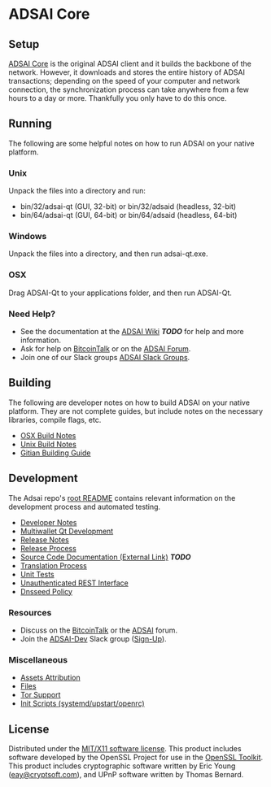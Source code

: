ADSAI Core
=====================

Setup
---------------------
[ADSAI Core](http://adsai.org/wallet) is the original ADSAI client and it builds the backbone of the network. However, it downloads and stores the entire history of ADSAI transactions; depending on the speed of your computer and network connection, the synchronization process can take anywhere from a few hours to a day or more. Thankfully you only have to do this once.

Running
---------------------
The following are some helpful notes on how to run ADSAI on your native platform.

### Unix

Unpack the files into a directory and run:

- bin/32/adsai-qt (GUI, 32-bit) or bin/32/adsaid (headless, 32-bit)
- bin/64/adsai-qt (GUI, 64-bit) or bin/64/adsaid (headless, 64-bit)

### Windows

Unpack the files into a directory, and then run adsai-qt.exe.

### OSX

Drag ADSAI-Qt to your applications folder, and then run ADSAI-Qt.

### Need Help?

* See the documentation at the [ADSAI Wiki](https://en.bitcoin.it/wiki/Main_Page) ***TODO***
for help and more information.
* Ask for help on [BitcoinTalk](https://bitcointalk.org/index.php?topic=1262920.0) or on the [ADSAI Forum](http://forum.adsai.org/).
* Join one of our Slack groups [ADSAI Slack Groups](https://adsai.org/slack-logins/).

Building
---------------------
The following are developer notes on how to build ADSAI on your native platform. They are not complete guides, but include notes on the necessary libraries, compile flags, etc.

- [OSX Build Notes](build-osx.md)
- [Unix Build Notes](build-unix.md)
- [Gitian Building Guide](gitian-building.md)

Development
---------------------
The Adsai repo's [root README](https://github.com/ADSAI-Project/ADSAI/blob/master/README.md) contains relevant information on the development process and automated testing.

- [Developer Notes](developer-notes.md)
- [Multiwallet Qt Development](multiwallet-qt.md)
- [Release Notes](release-notes.md)
- [Release Process](release-process.md)
- [Source Code Documentation (External Link)](https://dev.visucore.com/bitcoin/doxygen/) ***TODO***
- [Translation Process](translation_process.md)
- [Unit Tests](unit-tests.md)
- [Unauthenticated REST Interface](REST-interface.md)
- [Dnsseed Policy](dnsseed-policy.md)

### Resources

* Discuss on the [BitcoinTalk](https://bitcointalk.org/index.php?topic=1262920.0) or the [ADSAI](http://forum.adsai.org/) forum.
* Join the [ADSAI-Dev](https://adsai-dev.slack.com/) Slack group ([Sign-Up](https://adsai-dev.herokuapp.com/)).

### Miscellaneous
- [Assets Attribution](assets-attribution.md)
- [Files](files.md)
- [Tor Support](tor.md)
- [Init Scripts (systemd/upstart/openrc)](init.md)

License
---------------------
Distributed under the [MIT/X11 software license](http://www.opensource.org/licenses/mit-license.php).
This product includes software developed by the OpenSSL Project for use in the [OpenSSL Toolkit](https://www.openssl.org/). This product includes
cryptographic software written by Eric Young ([eay@cryptsoft.com](mailto:eay@cryptsoft.com)), and UPnP software written by Thomas Bernard.
